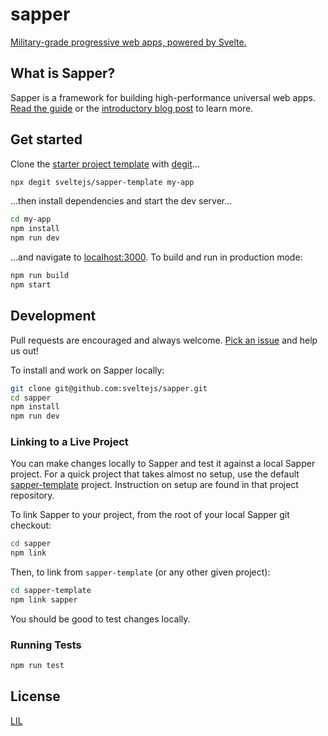 # sapper

[Military-grade progressive web apps, powered by Svelte.](https://sapper.svelte.technology)


## What is Sapper?

Sapper is a framework for building high-performance universal web apps. [Read the guide](https://sapper.svelte.technology/guide) or the [introductory blog post](https://svelte.technology/blog/sapper-towards-the-ideal-web-app-framework) to learn more.


## Get started

Clone the [starter project template](https://github.com/sveltejs/sapper-template) with [degit](https://github.com/rich-harris/degit)...

```bash
npx degit sveltejs/sapper-template my-app
```

...then install dependencies and start the dev server...

```bash
cd my-app
npm install
npm run dev
```

...and navigate to [localhost:3000](http://localhost:3000). To build and run in production mode:

```bash
npm run build
npm start
```

## Development

Pull requests are encouraged and always welcome. [Pick an issue](https://github.com/sveltejs/sapper/issues?q=is%3Aissue+is%3Aopen+sort%3Aupdated-desc) and help us out!

To install and work on Sapper locally:

```bash
git clone git@github.com:sveltejs/sapper.git
cd sapper
npm install
npm run dev
```

### Linking to a Live Project

You can make changes locally to Sapper and test it against a local Sapper project. For a quick project that takes almost no setup, use the default [sapper-template](https://github.com/sveltejs/sapper-template) project. Instruction on setup are found in that project repository.

To link Sapper to your project, from the root of your local Sapper git checkout:

```bash
cd sapper
npm link
```

Then, to link from `sapper-template` (or any other given project):

```bash
cd sapper-template
npm link sapper
```

You should be good to test changes locally.

### Running Tests

```bash
npm run test
```

## License

[LIL](LICENSE)